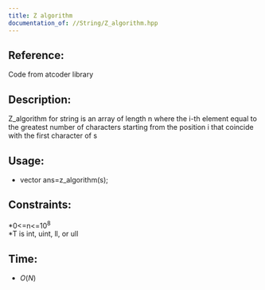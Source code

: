 ```yaml
---
title: Z algorithm
documentation_of: //String/Z_algorithm.hpp
---
```

## Reference:
Code from atcoder library
## Description:
Z_algorithm for string is an array of length n where the i-th element equal to the greatest
number of characters starting from the position i that coincide with the first character of s
## Usage:

* vector<int> ans=z_algorithm(s);

## Constraints:
*0<=n<=10<sup>8</sup><br>
*T is int, uint, ll, or ull

## Time:
* $O(N)$
